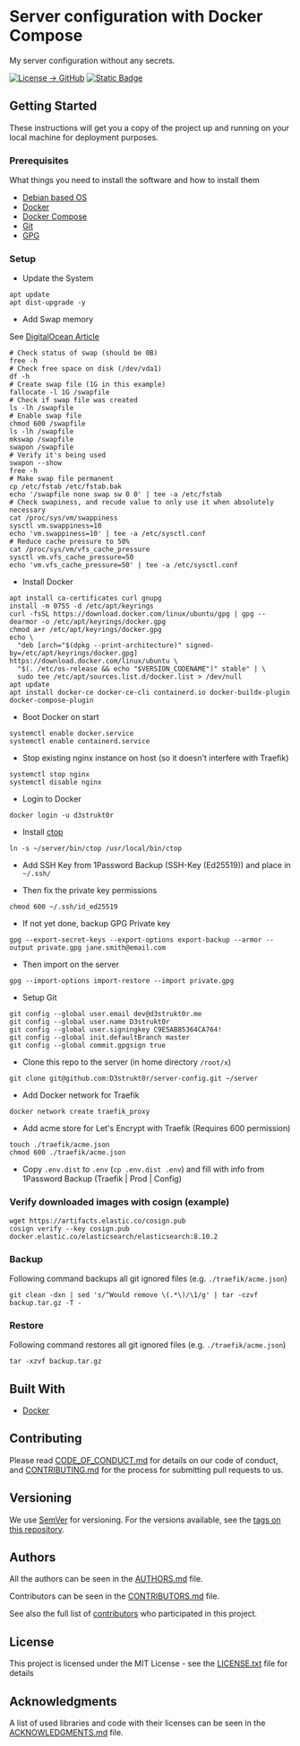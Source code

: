 # Server configuration with Docker Compose

My server configuration without any secrets.

[![License -> GitHub](https://img.shields.io/github/license/D3strukt0r/server-config?label=License)](LICENSE.txt)
[![Static Badge](https://img.shields.io/badge/Contributor%20Covenant-2.0-4baaaa)](CODE_OF_CONDUCT.md)

## Getting Started

These instructions will get you a copy of the project up and running on your local machine for deployment purposes.

### Prerequisites

What things you need to install the software and how to install them

* [Debian based OS](https://www.debian.org/)
* [Docker](https://www.docker.com/)
* [Docker Compose](https://docs.docker.com/compose/)
* [Git](https://git-scm.com/)
* [GPG](https://gnupg.org/)

### Setup

* Update the System

```shell
apt update
apt dist-upgrade -y
```

* Add Swap memory

See [DigitalOcean Article](https://www.digitalocean.com/community/tutorials/how-to-add-swap-space-on-debian-11)

```shell
# Check status of swap (should be 0B)
free -h
# Check free space on disk (/dev/vda1)
df -h
# Create swap file (1G in this example)
fallocate -l 1G /swapfile
# Check if swap file was created
ls -lh /swapfile
# Enable swap file
chmod 600 /swapfile
ls -lh /swapfile
mkswap /swapfile
swapon /swapfile
# Verify it's being used
swapon --show
free -h
# Make swap file permanent
cp /etc/fstab /etc/fstab.bak
echo '/swapfile none swap sw 0 0' | tee -a /etc/fstab
# Check swapiness, and recude value to only use it when absolutely necessary
cat /proc/sys/vm/swappiness
sysctl vm.swappiness=10
echo 'vm.swappiness=10' | tee -a /etc/sysctl.conf
# Reduce cache pressure to 50%
cat /proc/sys/vm/vfs_cache_pressure
sysctl vm.vfs_cache_pressure=50
echo 'vm.vfs_cache_pressure=50' | tee -a /etc/sysctl.conf
```

* Install Docker

```shell
apt install ca-certificates curl gnupg
install -m 0755 -d /etc/apt/keyrings
curl -fsSL https://download.docker.com/linux/ubuntu/gpg | gpg --dearmor -o /etc/apt/keyrings/docker.gpg
chmod a+r /etc/apt/keyrings/docker.gpg
echo \
  "deb [arch="$(dpkg --print-architecture)" signed-by=/etc/apt/keyrings/docker.gpg] https://download.docker.com/linux/ubuntu \
  "$(. /etc/os-release && echo "$VERSION_CODENAME")" stable" | \
  sudo tee /etc/apt/sources.list.d/docker.list > /dev/null
apt update
apt install docker-ce docker-ce-cli containerd.io docker-buildx-plugin docker-compose-plugin
```

* Boot Docker on start

```shell
systemctl enable docker.service
systemctl enable containerd.service
```

* Stop existing nginx instance on host (so it doesn't interfere with Traefik)

```shell
systemctl stop nginx
systemctl disable nginx
```

* Login to Docker

```shell
docker login -u d3strukt0r
```

* Install [ctop](https://github.com/bcicen/ctop)

```shell
ln -s ~/server/bin/ctop /usr/local/bin/ctop
```

* Add SSH Key from 1Password Backup (SSH-Key (Ed25519)) and place in `~/.ssh/`

* Then fix the private key permissions

```shell
chmod 600 ~/.ssh/id_ed25519
```

* If not yet done, backup GPG Private key

```shell
gpg --export-secret-keys --export-options export-backup --armor --output private.gpg jane.smith@email.com
```

* Then import on the server

```shell
gpg --import-options import-restore --import private.gpg
```

* Setup Git

```shell
git config --global user.email dev@d3strukt0r.me
git config --global user.name D3strukt0r
git config --global user.signingkey C9E5AB85364CA764!
git config --global init.defaultBranch master
git config --global commit.gpgsign true
```

* Clone this repo to the server (in home directory `/root/x`)

```shell
git clone git@github.com:D3strukt0r/server-config.git ~/server
```

* Add Docker network for Traefik

```shell
docker network create traefik_proxy
```

* Add acme store for Let's Encrypt with Traefik (Requires 600 permission)

```shell
touch ./traefik/acme.json
chmod 600 ./traefik/acme.json
```

* Copy `.env.dist` to `.env` (`cp .env.dist .env`) and fill with info from 1Password Backup (Traefik | Prod | Config)

### Verify downloaded images with cosign (example)

```shell
wget https://artifacts.elastic.co/cosign.pub
cosign verify --key cosign.pub docker.elastic.co/elasticsearch/elasticsearch:8.10.2
```

### Backup

Following command backups all git ignored files (e.g. `./traefik/acme.json`)

```shell
git clean -dxn | sed 's/^Would remove \(.*\)/\1/g' | tar -czvf backup.tar.gz -T -
```

### Restore

Following command restores all git ignored files (e.g. `./traefik/acme.json`)

```shell
tar -xzvf backup.tar.gz
```

## Built With

* [Docker](https://www.docker.com/)

## Contributing

Please read [CODE_OF_CONDUCT.md](CODE_OF_CONDUCT.md) for details on our code of conduct, and [CONTRIBUTING.md](CONTRIBUTING.md) for the process for submitting pull requests to us.

## Versioning

We use [SemVer](https://semver.org/) for versioning. For the versions available, see the [tags on this repository][gh-tags].

## Authors

All the authors can be seen in the [AUTHORS.md](AUTHORS.md) file.

Contributors can be seen in the [CONTRIBUTORS.md](CONTRIBUTORS.md) file.

See also the full list of [contributors][gh-contributors] who participated in this project.

## License

This project is licensed under the MIT License - see the [LICENSE.txt](LICENSE.txt) file for details

## Acknowledgments

A list of used libraries and code with their licenses can be seen in the [ACKNOWLEDGMENTS.md](ACKNOWLEDGMENTS.md) file.

[gh-releases]: https://github.com/D3strukt0r/server-config/releases
[gh-tags]: https://github.com/D3strukt0r/server-config/tags
[gh-contributors]: https://github.com/D3strukt0r/server-config/graphs/contributors

